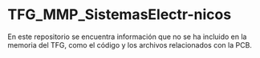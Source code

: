 # TFG_MMP_SistemasElectr-nicos
En este repositorio se encuentra información que no se ha incluido en la memoria del TFG, como el código y los archivos relacionados con la PCB.
